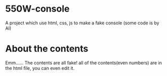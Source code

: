 # 550W-console
A project which use html, css, js to make a fake console (some code is by AI) 
# About the contents
Emm......
The contents are all fake!
all of the contents(even numbers) are in the html file, you can even edit it.
